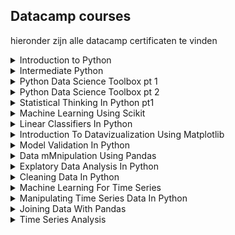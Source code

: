 ## Datacamp courses

hieronder zijn alle datacamp certificaten te vinden

<details>
  <summary>Introduction to Python</summary>
    <img src=https://github.com/Bram-tenCate/Minor-datascience/blob/main/introduction%20to%20python.png /c>
</details>

<details>
  <summary>Intermediate Python</summary>
    <img src=https://github.com/Bram-tenCate/Minor-datascience/blob/main/intermediate%20python.png /c>
</details>

<details>
  <summary>Python Data Science Toolbox pt 1</summary>
    <img src=https://github.com/Bram-tenCate/Minor-datascience/blob/main/python%20data%20science%20toolbox%201.png /c>
</details>

<details>
  <summary>Python Data Science Toolbox pt 2</summary>
    <img src=https://github.com/Bram-tenCate/Minor-datascience/blob/main/python%20data%20science%20toolbox%202.png /c>
</details>

<details>
  <summary>Statistical Thinking In Python pt1</summary>
    <img src=https://github.com/Bram-tenCate/Minor-datascience/blob/main/statistical%20thinking%201.png /c>
</details>

<details>
  <summary>Machine Learning Using Scikit</summary>
    <img src=https://github.com/Bram-tenCate/Minor-datascience/blob/main/machine%20learning%20with%20scikit.png /c>
</details>

<details>
  <summary>Linear Classifiers In Python</summary>
    <img src=https://github.com/Bram-tenCate/Minor-datascience/blob/main/lineair%20classifiers%20in%20python.png/c>
</details>

<details>
  <summary>Introduction To Datavizualization Using Matplotlib</summary>
    <img src=https://github.com/Bram-tenCate/Minor-datascience/blob/main/intoduction%20to%20datavizualization%20using%20matplotlib.png /c>
</details>

<details>
  <summary>Model Validation In Python</summary>
    <img src=https://github.com/Bram-tenCate/Minor-datascience/blob/main/model%20validation%20in%20python.png/c>
</details>

<details>
  <summary>Data mMnipulation Using Pandas</summary>
    <img src=https://github.com/Bram-tenCate/Minor-datascience/blob/main/data%20manipulation%20using%20pandas.png /c>
</details>

<details>
  <summary>Explatory Data Analysis In Python</summary>
    <img src=https://github.com/Bram-tenCate/Minor-datascience/blob/main/explatory%20data%20analysis%20in%20python.png/c>
</details>

<details>
  <summary>Cleaning Data In Python</summary>
    <img src=https://github.com/Bram-tenCate/Minor-datascience/blob/main/cleaning%20data%20in%20python.png /c>
</details>

<details>
  <summary>Machine Learning For Time Series</summary>
    <img src=https://github.com/Bram-tenCate/Minor-datascience/blob/main/machine%20learning%20for%20time%20series%20in%20python.png/c>
</details>

<details>
  <summary>Manipulating Time Series Data In Python</summary>
    <img src=https://github.com/Bram-tenCate/Minor-datascience/blob/main/manipulating%20time%20series%20data%20in%20python.png /c>
</details>

<details>
  <summary>Joining Data With Pandas</summary>
    <img src=https://github.com/Bram-tenCate/Minor-datascience/blob/main/joining%20data%20with%20pandas.png/c>
</details>

<details>
  <summary>Time Series Analysis</summary>
    <img src=https://github.com/Bram-tenCate/Minor-datascience/blob/main/time%20sereis%20anylisis.png /c>
</details>
